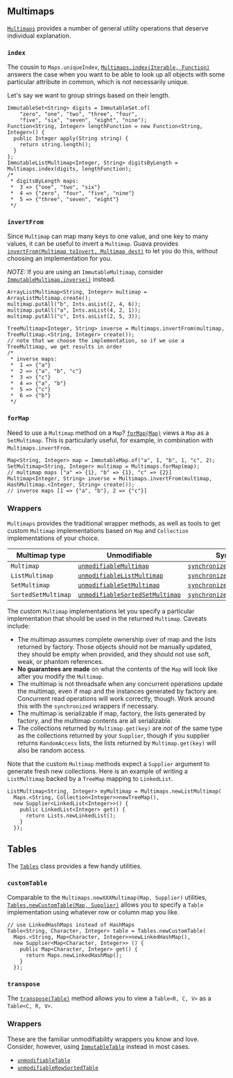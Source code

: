 ## Multimaps

[`Multimaps`](http://google.github.io/guava/releases/snapshot/api/docs/com/google/common/collect/Multimaps.html) provides a number of general utility operations that deserve individual explanation.

### `index`

The cousin to `Maps.uniqueIndex`, [`Multimaps.index(Iterable, Function)`](http://google.github.io/guava/releases/snapshot/api/docs/com/google/common/collect/Multimaps.html#index-java.lang.Iterable-com.google.common.base.Function-) answers the case when you want to be able to look up all objects with some particular attribute in common, which is not necessarily unique.

Let's say we want to group strings based on their length.

```
ImmutableSet<String> digits = ImmutableSet.of(
    "zero", "one", "two", "three", "four",
    "five", "six", "seven", "eight", "nine");
Function<String, Integer> lengthFunction = new Function<String, Integer>() {
  public Integer apply(String string) {
    return string.length();
  }
};
ImmutableListMultimap<Integer, String> digitsByLength = Multimaps.index(digits, lengthFunction);
/*
 * digitsByLength maps:
 *  3 => {"one", "two", "six"}
 *  4 => {"zero", "four", "five", "nine"}
 *  5 => {"three", "seven", "eight"}
 */
```

### `invertFrom`

Since `Multimap` can map many keys to one value, and one key to many values, it can be useful to invert a `Multimap`. Guava provides [`invertFrom(Multimap toInvert, Multimap dest)`](http://google.github.io/guava/releases/snapshot/api/docs/com/google/common/collect/Multimaps.html#invertFrom-com.google.common.collect.Multimap-M-) to let you do this, without choosing an implementation for you.

*NOTE:* If you are using an `ImmutableMultimap`, consider [`ImmutableMultimap.inverse()`](http://google.github.io/guava/releases/snapshot/api/docs/com/google/common/collect/ImmutableMultimap.html#inverse--) instead.

```
ArrayListMultimap<String, Integer> multimap = ArrayListMultimap.create();
multimap.putAll("b", Ints.asList(2, 4, 6));
multimap.putAll("a", Ints.asList(4, 2, 1));
multimap.putAll("c", Ints.asList(2, 5, 3));

TreeMultimap<Integer, String> inverse = Multimaps.invertFrom(multimap, TreeMultimap.<String, Integer> create());
// note that we choose the implementation, so if we use a TreeMultimap, we get results in order
/*
 * inverse maps:
 *  1 => {"a"}
 *  2 => {"a", "b", "c"}
 *  3 => {"c"}
 *  4 => {"a", "b"}
 *  5 => {"c"}
 *  6 => {"b"}
 */
```

### `forMap`

Need to use a `Multimap` method on a `Map`? [`forMap(Map)`](http://google.github.io/guava/releases/snapshot/api/docs/com/google/common/collect/Multimaps.html#forMap-java.util.Map-) views a `Map` as a `SetMultimap`. This is particularly useful, for example, in combination with `Multimaps.invertFrom`.

```
Map<String, Integer> map = ImmutableMap.of("a", 1, "b", 1, "c", 2);
SetMultimap<String, Integer> multimap = Multimaps.forMap(map);
// multimap maps ["a" => {1}, "b" => {1}, "c" => {2}]
Multimap<Integer, String> inverse = Multimaps.invertFrom(multimap, HashMultimap.<Integer, String> create());
// inverse maps [1 => {"a", "b"}, 2 => {"c"}]
```

### Wrappers

`Multimaps` provides the traditional wrapper methods, as well as tools to get custom `Multimap` implementations based on `Map` and `Collection` implementations of your choice.

| Multimap type       | Unmodifiable                                                 | Synchronized                                                 | Custom                                                       |
| ------------------- | ------------------------------------------------------------ | ------------------------------------------------------------ | ------------------------------------------------------------ |
| `Multimap`          | [`unmodifiableMultimap`](http://google.github.io/guava/releases/snapshot/api/docs/com/google/common/collect/Multimaps.html#unmodifiableMultimap-com.google.common.collect.Multimap-) | [`synchronizedMultimap`](http://google.github.io/guava/releases/snapshot/api/docs/com/google/common/collect/Multimaps.html#synchronizedMultimap-com.google.common.collect.Multimap-) | [`newMultimap`](http://google.github.io/guava/releases/snapshot/api/docs/com/google/common/collect/Multimaps.html#newMultimap-java.util.Map-com.google.common.base.Supplier-) |
| `ListMultimap`      | [`unmodifiableListMultimap`](http://google.github.io/guava/releases/snapshot/api/docs/com/google/common/collect/Multimaps.html#unmodifiableListMultimap-com.google.common.collect.ListMultimap-) | [`synchronizedListMultimap`](http://google.github.io/guava/releases/snapshot/api/docs/com/google/common/collect/Multimaps.html#synchronizedListMultimap-com.google.common.collect.ListMultimap-) | [`newListMultimap`](http://google.github.io/guava/releases/snapshot/api/docs/com/google/common/collect/Multimaps.html#newListMultimap-java.util.Map-com.google.common.base.Supplier-) |
| `SetMultimap`       | [`unmodifiableSetMultimap`](http://google.github.io/guava/releases/snapshot/api/docs/com/google/common/collect/Multimaps.html#unmodifiableSetMultimap-com.google.common.collect.SetMultimap-) | [`synchronizedSetMultimap`](http://google.github.io/guava/releases/snapshot/api/docs/com/google/common/collect/Multimaps.html#synchronizedSetMultimap-com.google.common.collect.SetMultimap-) | [`newSetMultimap`](http://google.github.io/guava/releases/snapshot/api/docs/com/google/common/collect/Multimaps.html#newSetMultimap-java.util.Map-com.google.common.base.Supplier-) |
| `SortedSetMultimap` | [`unmodifiableSortedSetMultimap`](http://google.github.io/guava/releases/snapshot/api/docs/com/google/common/collect/Multimaps.html#unmodifiableSortedSetMultimap-com.google.common.collect.SortedSetMultimap-) | [`synchronizedSortedSetMultimap`](http://google.github.io/guava/releases/snapshot/api/docs/com/google/common/collect/Multimaps.html#synchronizedSortedSetMultimap-com.google.common.collect.SortedSetMultimap-) | [`newSortedSetMultimap`](http://google.github.io/guava/releases/snapshot/api/docs/com/google/common/collect/Multimaps.html#newSortedSetMultimap-java.util.Map-com.google.common.base.Supplier-) |

The custom `Multimap` implementations let you specify a particular implementation that should be used in the returned `Multimap`. Caveats include:

- The multimap assumes complete ownership over of map and the lists returned by factory. Those objects should not be manually updated, they should be empty when provided, and they should not use soft, weak, or phantom references.
- **No guarantees are made** on what the contents of the `Map` will look like after you modify the `Multimap`.
- The multimap is not threadsafe when any concurrent operations update the multimap, even if map and the instances generated by factory are. Concurrent read operations will work correctly, though. Work around this with the `synchronized` wrappers if necessary.
- The multimap is serializable if map, factory, the lists generated by factory, and the multimap contents are all serializable.
- The collections returned by `Multimap.get(key)` are *not* of the same type as the collections returned by your `Supplier`, though if you supplier returns `RandomAccess` lists, the lists returned by `Multimap.get(key)` will also be random access.

Note that the custom `Multimap` methods expect a `Supplier` argument to generate fresh new collections. Here is an example of writing a `ListMultimap` backed by a `TreeMap` mapping to `LinkedList`.

```
ListMultimap<String, Integer> myMultimap = Multimaps.newListMultimap(
  Maps.<String, Collection<Integer>>newTreeMap(),
  new Supplier<LinkedList<Integer>>() {
    public LinkedList<Integer> get() {
      return Lists.newLinkedList();
    }
  });
```

## Tables

The [`Tables`](http://google.github.io/guava/releases/snapshot/api/docs/com/google/common/collect/Tables.html) class provides a few handy utilities.

### `customTable`

Comparable to the `Multimaps.newXXXMultimap(Map, Supplier)` utilities, [`Tables.newCustomTable(Map, Supplier)`](http://google.github.io/guava/releases/snapshot/api/docs/com/google/common/collect/Tables.html#newCustomTable-java.util.Map-com.google.common.base.Supplier-) allows you to specify a `Table` implementation using whatever row or column map you like.

```
// use LinkedHashMaps instead of HashMaps
Table<String, Character, Integer> table = Tables.newCustomTable(
  Maps.<String, Map<Character, Integer>>newLinkedHashMap(),
  new Supplier<Map<Character, Integer>> () {
    public Map<Character, Integer> get() {
      return Maps.newLinkedHashMap();
    }
  });
```

### `transpose`

The [`transpose(Table)`](http://google.github.io/guava/releases/snapshot/api/docs/com/google/common/collect/Tables.html#transpose-com.google.common.collect.Table-) method allows you to view a `Table<R, C, V>` as a `Table<C, R, V>`.

### Wrappers

These are the familiar unmodifiability wrappers you know and love. Consider, however, using [`ImmutableTable`](http://google.github.io/guava/releases/snapshot/api/docs/com/google/common/collect/ImmutableTable.html) instead in most cases.

- [`unmodifiableTable`](http://google.github.io/guava/releases/snapshot/api/docs/com/google/common/collect/Tables.html#unmodifiableTable-com.google.common.collect.Table-)
- [`unmodifiableRowSortedTable`](http://google.github.io/guava/releases/snapshot/api/docs/com/google/common/collect/Tables.html#unmodifiableRowSortedTable-com.google.common.collect.RowSortedTable-)


